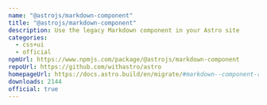 ```yaml
---
name: "@astrojs/markdown-component"
title: "@astrojs/markdown-component"
description: Use the legacy Markdown component in your Astro site
categories:
  - css+ui
  - official
npmUrl: https://www.npmjs.com/package/@astrojs/markdown-component
repoUrl: https://github.com/withastro/astro
homepageUrl: https://docs.astro.build/en/migrate/#markdown--component-removed
downloads: 2144
official: true
---
```

